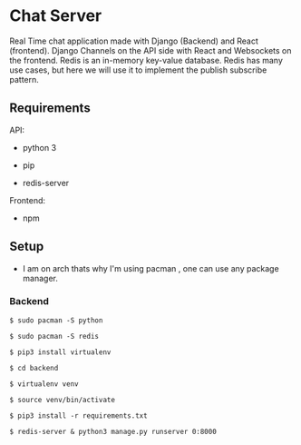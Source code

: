 # Chat Server
Real Time chat application made with Django (Backend) and React (frontend).
Django Channels on the API side with React and Websockets on the frontend. Redis is an in-memory key-value database. Redis has many use cases, but here we will use it to implement the publish subscribe pattern. 

## Requirements
API:

  * python 3
  
  * pip
  
  * redis-server
  
Frontend:

  * npm

## Setup

* I am on arch thats why I'm using pacman , one can use any package manager.

### Backend

```
$ sudo pacman -S python

$ sudo pacman -S redis

$ pip3 install virtualenv

$ cd backend

$ virtualenv venv

$ source venv/bin/activate

$ pip3 install -r requirements.txt

$ redis-server & python3 manage.py runserver 0:8000

```
